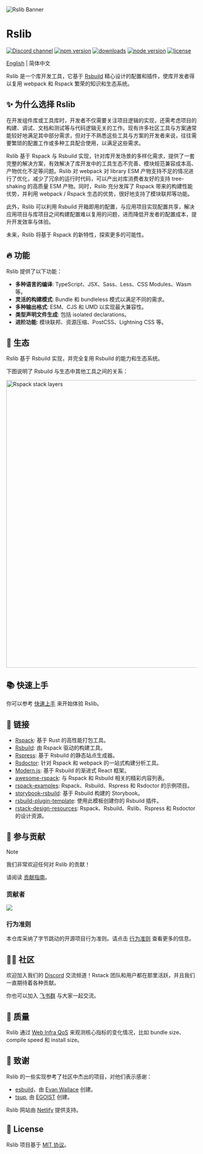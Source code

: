 <picture>
  <img alt="Rslib Banner" src="https://assets.rspack.dev/rslib/rslib-banner.png">
</picture>

# Rslib

<p>
  <a href="https://discord.gg/FQfm7VqU"><img src="https://img.shields.io/badge/chat-discord-blue?style=flat-square&logo=discord&colorA=564341&colorB=F8F5FF" alt="Discord channel" /></a>
  <a href="https://npmjs.com/package/@rslib/core?activeTab=readme"><img src="https://img.shields.io/npm/v/@rslib/core?style=flat-square&colorA=564341&colorB=F8F5FF" alt="npm version" /></a>
  <a href="https://npmcharts.com/compare/@rslib/core?minimal=true"><img src="https://img.shields.io/npm/dm/@rslib/core.svg?style=flat-square&colorA=564341&colorB=F8F5FF" alt="downloads" /></a>
  <a href="https://nodejs.org/en/about/previous-releases"><img src="https://img.shields.io/node/v/@rslib/core.svg?style=flat-square&colorA=564341&colorB=F8F5FF" alt="node version"></a>
  <a href="https://github.com/web-infra-dev/rslib/blob/main/LICENSE"><img src="https://img.shields.io/badge/License-MIT-blue.svg?style=flat-square&colorA=564341&colorB=F8F5FF" alt="license" /></a>
</p>

[English](./README.md) | 简体中文

Rslib 是一个库开发工具，它基于 [Rsbuild](https://rsbuild.dev/zh) 精心设计的配置和插件，使库开发者得以复用 webpack 和 Rspack 繁荣的知识和生态系统。

## ✨ 为什么选择 Rslib

在开发组件库或工具库时，开发者不仅需要关注项目逻辑的实现，还需考虑项目的构建、调试、文档和测试等与代码逻辑无关的工作。现有许多社区工具与方案通常能较好地满足其中部分需求，但对于不熟悉这些工具与方案的开发者来说，往往需要繁琐的配置工作或多种工具配合使用，以满足这些需求。

Rslib 基于 Rspack 与 Rsbuild 实现，针对库开发场景的多样化需求，提供了一套完整的解决方案，有效解决了库开发中的工具生态不完善、模块规范兼容成本高、产物优化不足等问题。Rslib 对 webpack 对 library ESM 产物支持不足的情况进行了优化，减少了冗余的运行时代码，可以产出对库消费者友好的支持 tree-shaking 的高质量 ESM 产物。同时，Rslib 充分发挥了 Rspack 带来的构建性能优势，并利用 webpack / Rspack 生态的优势，很好地支持了模块联邦等功能。

此外，Rslib 可以利用 Rsbuild 开箱即用的配置，与应用项目实现配置共享，解决应用项目与库项目之间构建配置难以复用的问题，进而降低开发者的配置成本，提升开发效率与体验。

未来，Rslib 将基于 Rspack 的新特性，探索更多的可能性。

## 🔥 功能

Rslib 提供了以下功能：

- **多种语言的编译**: TypeScript、JSX、Sass、Less、CSS Modules、Wasm 等。
- **灵活的构建模式**: Bundle 和 bundleless 模式以满足不同的需求。
- **多种输出格式**: ESM、CJS 和 UMD 以实现最大兼容性。
- **类型声明文件生成**: 包括 isolated declarations。
- **进阶功能**: 模块联邦、资源压缩、PostCSS、Lightning CSS 等。

## 🎯 生态

Rslib 基于 Rsbuild 实现，并完全复用 Rsbuild 的能力和生态系统。

下图说明了 Rsbuild 与生态中其他工具之间的关系：

<img src="https://assets.rspack.dev/rsbuild/assets/rspack-stack-layers.png" alt="Rspack stack layers" width="760" />

## 📚 快速上手

你可以参考 [快速上手](https://lib.rsbuild.dev/zh/guide/start/quick-start) 来开始体验 Rslib。

## 🦀 链接

- [Rspack](https://github.com/web-infra-dev/rspack): 基于 Rust 的高性能打包工具。
- [Rsbuild](https://github.com/web-infra-dev/rsbuild): 由 Rspack 驱动的构建工具。
- [Rspress](https://github.com/web-infra-dev/rspress): 基于 Rsbuild 的静态站点生成器。
- [Rsdoctor](https://github.com/web-infra-dev/rsdoctor): 针对 Rspack 和 webpack 的一站式构建分析工具。
- [Modern.js](https://github.com/web-infra-dev/modern.js): 基于 Rsbuild 的渐进式 React 框架。
- [awesome-rspack](https://github.com/web-infra-dev/awesome-rspack): 与 Rspack 和 Rsbuild 相关的精彩内容列表。
- [rspack-examples](https://github.com/rspack-contrib/rspack-examples): Rspack、Rsbuild、Rspress 和 Rsdoctor 的示例项目。
- [storybook-rsbuild](https://github.com/rspack-contrib/storybook-rsbuild): 基于 Rsbuild 构建的 Storybook。
- [rsbuild-plugin-template](https://github.com/rspack-contrib/rsbuild-plugin-template): 使用此模板创建你的 Rsbuild 插件。
- [rstack-design-resources](https://github.com/rspack-contrib/rstack-design-resources): Rspack、Rsbuild、Rslib、Rspress 和 Rsdoctor 的设计资源。

## 🤝 参与贡献

> [!NOTE]
> 我们非常欢迎任何对 Rslib 的贡献！

请阅读 [贡献指南](https://github.com/web-infra-dev/rslib/blob/main/CONTRIBUTING.md)。

### 贡献者

<a href="https://github.com/web-infra-dev/rslib/graphs/contributors" target="_blank">
  <img src="https://contrib.rocks/image?repo=web-infra-dev/rslib&columns=24">
</a>

### 行为准则

本仓库采纳了字节跳动的开源项目行为准则。请点击 [行为准则](./CODE_OF_CONDUCT.md) 查看更多的信息。

## 🧑‍💻 社区

欢迎加入我们的 [Discord](https://discord.gg/FQfm7VqU) 交流频道！Rstack 团队和用户都在那里活跃，并且我们一直期待着各种贡献。

你也可以加入 [飞书群](https://applink.feishu.cn/client/chat/chatter/add_by_link?link_token=3c3vca77-bfc0-4ef5-b62b-9c5c9c92f1b4) 与大家一起交流。

## 🌟 质量

Rslib 通过 [Web Infra QoS](https://web-infra-qos.netlify.app?product=rslib&metrics=bundle-size) 来观测核心指标的变化情况，比如 bundle size、compile speed 和 install size。

## 🙏 致谢

Rslib 的一些实现参考了社区中杰出的项目，对他们表示感谢：

- [esbuild](https://github.com/evanw/esbuild)，由 [Evan Wallace](https://github.com/evanw) 创建。
- [tsup](https://github.com/egoist/tsup), 由 [EGOIST](https://github.com/egoist) 创建。

Rslib 网站由 [Netlify](https://www.netlify.com/) 提供支持。

## 📖 License

Rslib 项目基于 [MIT 协议](https://github.com/web-infra-dev/rslib/blob/main/LICENSE)。
